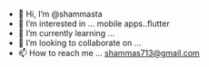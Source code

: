 - 👋 Hi, I’m @shammasta
- 👀 I’m interested in ... mobile apps..flutter
- 🌱 I’m currently learning ... 
- 💞️ I’m looking to collaborate on ...
- 📫 How to reach me ... shammas713@gmail.com

<!---
shammasta/shammasta is a ✨ special ✨ repository because its `README.md` (this file) appears on your GitHub profile.
You can click the Preview link to take a look at your changes.
--->
